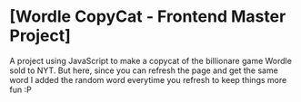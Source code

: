 # [Wordle CopyCat - Frontend Master Project]

A project using JavaScript to make a copycat of the billionare game Wordle sold to NYT. But here, since you can refresh the page and get the same word I added the random word everytime you refresh to keep things more fun :P
